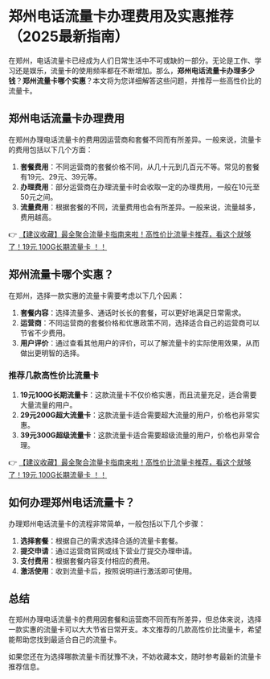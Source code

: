# 郑州电话流量卡办理费用及实惠推荐（2025最新指南）

在郑州，电话流量卡已经成为人们日常生活中不可或缺的一部分。无论是工作、学习还是娱乐，流量卡的使用频率都在不断增加。那么，**郑州电话流量卡办理多少钱**？**郑州流量卡哪个实惠**？本文将为您详细解答这些问题，并推荐一些高性价比的流量卡。

## 郑州电话流量卡办理费用

在郑州办理电话流量卡的费用因运营商和套餐不同而有所差异。一般来说，流量卡的费用包括以下几个方面：

1. **套餐费用**：不同运营商的套餐价格不同，从几十元到几百元不等。常见的套餐有19元、29元、39元等。
2. **办理费用**：部分运营商在办理流量卡时会收取一定的办理费用，一般在10元至50元之间。
3. **流量费用**：根据套餐的不同，流量费用也会有所差异。一般来说，流量越多，费用越高。

👉 [【建议收藏】最全聚合流量卡指南来啦！高性价比流量卡推荐，看这个就够了！19元 100G长期流量卡 ！！](https://bit.ly/Liuliangka)

## 郑州流量卡哪个实惠？

在郑州，选择一款实惠的流量卡需要考虑以下几个因素：

1. **套餐内容**：选择流量多、通话时长长的套餐，可以更好地满足日常需求。
2. **运营商**：不同运营商的套餐价格和优惠政策不同，选择适合自己的运营商可以节省不少费用。
3. **用户评价**：通过查看其他用户的评价，可以了解流量卡的实际使用效果，从而做出更明智的选择。

### 推荐几款高性价比流量卡

1. **19元100G长期流量卡**：这款流量卡不仅价格实惠，而且流量充足，适合需要大量流量的用户。
2. **29元200G超大流量卡**：这款流量卡适合需要超大流量的用户，价格也非常实惠。
3. **39元300G超级流量卡**：这款流量卡适合需要超级流量的用户，价格也非常合理。

👉 [【建议收藏】最全聚合流量卡指南来啦！高性价比流量卡推荐，看这个就够了！19元 100G长期流量卡 ！！](https://bit.ly/Liuliangka)

## 如何办理郑州电话流量卡？

办理郑州电话流量卡的流程非常简单，一般包括以下几个步骤：

1. **选择套餐**：根据自己的需求选择合适的流量卡套餐。
2. **提交申请**：通过运营商官网或线下营业厅提交办理申请。
3. **支付费用**：根据套餐内容支付相应的费用。
4. **激活使用**：收到流量卡后，按照说明进行激活即可使用。

## 总结

在郑州办理电话流量卡的费用因套餐和运营商不同而有所差异，但总体来说，选择一款实惠的流量卡可以大大节省日常开支。本文推荐的几款高性价比流量卡，希望能帮助您找到最适合自己的流量卡。

如果您还在为选择哪款流量卡而犹豫不决，不妨收藏本文，随时参考最新的流量卡推荐信息。